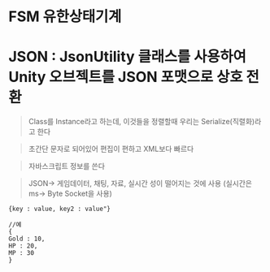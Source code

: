 # FSM 유한상태기계 
# JSON : JsonUtility 클래스를 사용하여 Unity 오브젝트를 JSON 포맷으로 상호 전환
> Class를 Instance라고 하는데, 이것들을 정렬할때 우리는 Serialize(직렬화)라고 한다

> 초간단 문자로 되어있어 편집이 편하고 XML보다 빠르다

> 자바스크립트 정보를 쓴다

> JSON-> 게임데이터, 채팅, 자료, 실시간 성이 떨어지는 것에 사용 (실시간은 ms-> Byte Socket을 사용)
```
{key : value, key2 : value"}

//예
{
Gold : 10,
HP : 20,
MP : 30
}
```
# 

